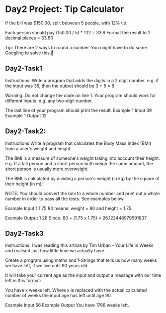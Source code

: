 # Day2 Project: Tip Calculator
If the bill was $150.00, split between 5 people, with 12% tip. 

Each person should pay (150.00 / 5) * 1.12 = 33.6
Format the result to 2 decimal places = 33.60

Tip: There are 2 ways to round a number. You might have to do some Googling to solve this.💪


## Day2-Task1
Instructions:
Write a program that adds the digits in a 2 digit number. e.g. if the input was 35, then the output should be 3 + 5 = 8

Warning. Do not change the code on line 1. Your program should work for different inputs. e.g. any two-digit number.

The last line of your program should print the result.
Example 1 Input
39
Example 1 Output
12


## Day2-Task2:
Instructions
Write a program that calculates the Body Mass Index (BMI) from a user's weight and height.

The BMI is a measure of someone's weight taking into account their height. e.g. If a tall person and a short person both weigh the same amount, the short person is usually more overweight.

The BMI is calculated by dividing a person's weight (in kg) by the square of their height (in m):

NOTE: You should convert the bmi to a whole number and print out a whole number in order to pass all the tests. See examples below.

Example Input 1
1.75
80
means: weight = 80 and height = 1.75

Example Output 1
26
Since: 80 ÷ (1.75 x 1.75) = 26.122448979591837


## Day2-Task3
Instructions:
I was reading this article by Tim Urban - Your Life in Weeks and realised just how little time we actually have.

Create a program using maths and f-Strings that tells us how many weeks we have left, if we live until 90 years old.

It will take your current age as the input and output a message with our time left in this format:

You have x weeks left.
Where x is replaced with the actual calculated number of weeks the input age has left until age 90.

Example Input
56
Example Output
You have 1768 weeks left.
